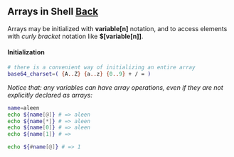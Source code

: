 ## Arrays in Shell [Back](./../Shell.md)

Arrays may be initialized with **variable[n]** notation, and to access elements with *curly bracket* notation like **$[variable[n]]**.

#### Initialization

```bash
# there is a convenient way of initializing an entire array
base64_charset=( {A..Z} {a..z} {0..9} + / = )
```

*Notice that: any variables can have array operations, even if they are not explicitly declared as arrays:*

```bash
name=aleen
echo ${name[@]} # => aleen
echo ${name[*]} # => aleen
echo ${name[0]} # => aleen
echo ${name[1]} # => 

echo ${#name[@]} # => 1
```

